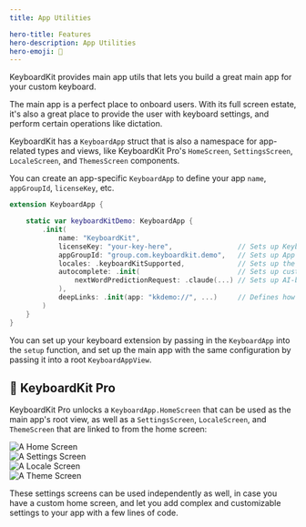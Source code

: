 ```yaml
---
title: App Utilities

hero-title: Features
hero-description: App Utilities
hero-emoji: 📱
---
```


KeyboardKit provides main app utils that lets you build a great main app for your custom keyboard.

The main app is a perfect place to onboard users. With its full screen estate, it's also a great place to provide the user with keyboard settings, and perform certain operations like dictation.

KeyboardKit has a ``KeyboardApp`` struct that is also a namespace for app-related types and views, like KeyboardKit Pro's ``HomeScreen``, ``SettingsScreen``, ``LocaleScreen``, and ``ThemesScreen`` components.

You can create an app-specific ``KeyboardApp`` to define your app ``name``, ``appGroupId``, ``licenseKey``, etc.

```swift
extension KeyboardApp {

    static var keyboardKitDemo: KeyboardApp {
        .init(
            name: "KeyboardKit",
            licenseKey: "your-key-here",                // Sets up KeyboardKit Pro!
            appGroupId: "group.com.keyboardkit.demo",   // Sets up App Group data sync
            locales: .keyboardKitSupported,             // Sets up the enabled locales
            autocomplete: .init(                        // Sets up custom autocomplete  
                nextWordPredictionRequest: .claude(...) // Sets up AI-based prediction
            ),
            deepLinks: .init(app: "kkdemo://", ...)     // Defines how to open the app
        )
    }
}
```

You can set up your keyboard extension by passing in the ``KeyboardApp`` into the `setup` function, and set up the main app with the same configuration by passing it into a root `KeyboardAppView`.


## 👑 KeyboardKit Pro

KeyboardKit Pro unlocks a ``KeyboardApp.HomeScreen`` that can be used as the main app's root view, as well as a `SettingsScreen`, `LocaleScreen`, and `ThemeScreen` that are linked to from the home screen:

<div class="grid col2">
    <div><img alt="A Home Screen" src="{{page.assets}}keyboardapp-homescreen.jpg" /></div>
    <div><img alt="A Settings Screen" src="{{page.assets}}keyboardapp-settingsscreen.jpg" /></div>
    <div><img alt="A Locale Screen" src="{{page.assets}}keyboardapp-localescreen.jpg" /></div>
    <div><img alt="A Theme Screen" src="{{page.assets}}keyboardapp-themescreen.jpg" /></div>
</div>

These settings screens can be used independently as well, in case you have a custom home screen, and let you add complex and customizable settings to your app with a few lines of code.


[Pro]: /pro
